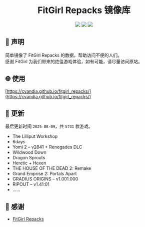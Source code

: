 ﻿<div align="center">

# FitGirl Repacks 镜像库

![](https://count.getloli.com/get/@fitgirl_repacks?theme=booru-lewd)
![](https://img.shields.io/badge/ci-passing-brightgreen.svg?logo=github) ![](https://img.shields.io/badge/license-MIT-brightgreen.svg)

</div>

## 📜 声明
简单镜像了 FitGirl Repacks 的数据，帮助访问不便的人们。  
感谢 FitGirl 为我们带来的绝佳游戏体验，如有可能，请尽量访问原站。

## 🌐 使用
[https://cvandia.github.io/fitgirl_repacks/](https://cvandia.github.io/fitgirl_repacks/)

## 🔄 更新
最后更新时间 `2025-08-09`，共 `5741` 款游戏。
- The Lilliput Workshop
- 6days
- Yomi 2 – v2841 + Renegades DLC
- Wildwood Down
- Dragon Sprouts
- Heretic + Hexen
- THE HOUSE OF THE DEAD 2: Remake
- Grand Emprise 2: Portals Apart
- GRADIUS ORIGINS – v1.001.000
- RIPOUT – v1.41:01
- ……

## 🙏 感谢
- [FitGirl Repacks](https://fitgirl-repacks.site/)
